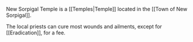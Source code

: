 New Sorpigal Temple is a [[Temples|Temple]] located in the [[Town of New Sorpigal]].

The local priests can cure most wounds and ailments, except for [[Eradication]], for a fee.